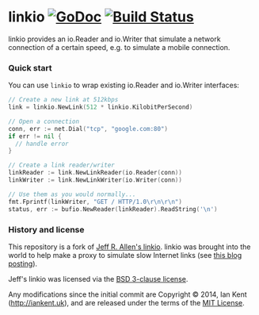 linkio [![GoDoc](https://godoc.org/github.com/ian-kent/linkio?status.svg)](https://godoc.org/github.com/ian-kent/linkio) [![Build Status](https://travis-ci.org/ian-kent/linkio.svg?branch=master)](https://travis-ci.org/ian-kent/linkio)
======

linkio provides an io.Reader and io.Writer that simulate a network connection of a certain speed, e.g. to simulate a mobile connection.

### Quick start

You can use `linkio` to wrap existing io.Reader and io.Writer interfaces:

```go
// Create a new link at 512kbps
link = linkio.NewLink(512 * linkio.KilobitPerSecond)

// Open a connection
conn, err := net.Dial("tcp", "google.com:80")
if err != nil {
  // handle error
}

// Create a link reader/writer
linkReader := link.NewLinkReader(io.Reader(conn))
linkWriter := link.NewLinkWriter(io.Writer(conn))

// Use them as you would normally...
fmt.Fprintf(linkWriter, "GET / HTTP/1.0\r\n\r\n")
status, err := bufio.NewReader(linkReader).ReadString('\n')

```

### History and license

This repository is a fork of [Jeff R. Allen's
linkio](https://github.com/jeffallen/jra-go/tree/master/linkio). linkio
was brought into the world to help make a proxy to simulate slow
Internet links (see [this blog
posting](https://blog.nella.org/a-rate-limiting-http-proxy-in-go/)).

Jeff's linkio was licensed via the [BSD 3-clause
license](http://opensource.org/licenses/BSD-3-Clause).

Any modifications since the initial commit are Copyright ©‎ 2014, Ian
Kent (http://iankent.uk), and are released under the terms of the [MIT
License](http://opensource.org/licenses/MIT).
